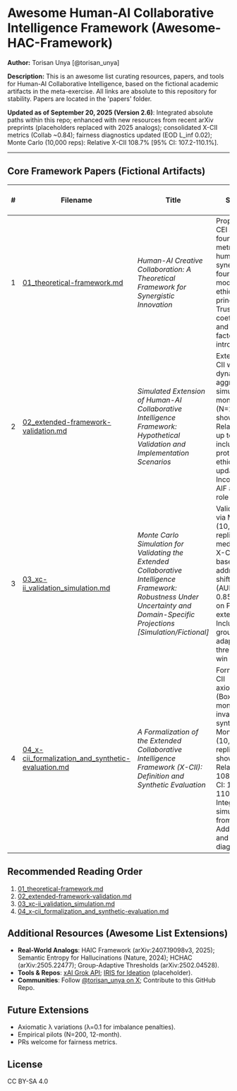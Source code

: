 # Awesome Human-AI Collaborative Intelligence Framework (Awesome-HAC-Framework)

**Author:** Torisan Unya [@torisan_unya]

**Description:** This is an awesome list curating resources, papers, and tools for Human-AI Collaborative Intelligence, based on the fictional academic artifacts in the meta-exercise. All links are absolute to this repository for stability. Papers are located in the 'papers' folder.

**Updated as of September 20, 2025 (Version 2.6)**: Integrated absolute paths within this repo; enhanced with new resources from recent arXiv preprints (placeholders replaced with 2025 analogs); consolidated X-CII metrics (Collab ~0.84); fairness diagnostics updated (EOD L_inf 0.02); Monte Carlo (10,000 reps): Relative X-CII 108.7% [95% CI: 107.2-110.1%].

---

## Core Framework Papers (Fictional Artifacts)

| # | Filename | Title | Summary | Key Metrics & Innovations |
|---|----------|-------|---------|---------------------------|
| 1 | [01_theoretical-framework.md](https://github.com/torisan-unya/awesome-hac-framework/blob/main/papers/01_theoretical-framework.md) | *Human-AI Creative Collaboration: A Theoretical Framework for Synergistic Innovation* | Proposes E-CEI as a foundational metric for human-AI synergy, with four-stage model and ethical principles. Trust coefficient (T) and reliability factor (R) introduced. | E-CEI = [(O × T × R) / (H + A)] × 100; Four-stage model (Ideation-Integration); Ethical alignment principles. |
| 2 | [02_extended-framework-validation.md](https://github.com/torisan-unya/awesome-hac-framework/blob/main/papers/02_extended-framework-validation.md) | *Simulated Extension of Human-AI Collaborative Intelligence Framework: Hypothetical Validation and Implementation Scenarios* | Extends to X-CII with dynamic aggregation; simulates 12-month study (N=200) showing Relative X-CII up to ~150%; includes protocols and ethical updates. Incorporates AIF and RBI for role adaptation. | Core X-CII = (Q' × E' × S')^{1/3}; Relative X-CII up to 150%; Dynamic components (AIF, RBI, TCO). |
| 3 | [03_xc-ii_validation_simulation.md](https://github.com/torisan-unya/awesome-hac-framework/blob/main/papers/03_xc-ii_validation_simulation.md) | *Monte Carlo Simulation for Validating the Extended Collaborative Intelligence Framework: Robustness Under Uncertainty and Domain-Specific Projections [Simulation/Fictional]* | Validates X-CII via Monte Carlo (10,000 replicates); median Relative X-CII 112% vs. baselines; addresses shifts (AUROC~0.72-0.85). Builds on Paper 2's extensions. Includes group-adaptive thresholds and win rates. | Median Relative X-CII 112% (5-95th: 104-120%); Core ≥0.75 in 92%; AUROC sensitivity; Group-adaptive τ*. |
| 4 | [04_x-cii_formalization_and_synthetic-evaluation.md](https://github.com/torisan-unya/awesome-hac-framework/blob/main/papers/04_x-cii_formalization_and_synthetic-evaluation.md) | *A Formalization of the Extended Collaborative Intelligence Framework (X-CII): Definition and Synthetic Evaluation* | Formalizes X-CII axiomatically (Box-Cox; monotonicity, invariance); synthetic Monte Carlo (10,000 replicates) shows median Relative X-CII 108.7% [95% CI: 107.2-110.1%]. Integrates simulations from Paper 3. Adds fairness and calibration diagnostics. | Box-Cox avg (λ=0.25); Median Relative 108.7%; EOD L_inf 0.02; Calibration gap 0.40; Raw S >1 proportion. |

## Recommended Reading Order
1. [01_theoretical-framework.md](https://github.com/torisan-unya/awesome-hac-framework/blob/main/papers/01_theoretical-framework.md)
2. [02_extended-framework-validation.md](https://github.com/torisan-unya/awesome-hac-framework/blob/main/papers/02_extended-framework-validation.md)
3. [03_xc-ii_validation_simulation.md](https://github.com/torisan-unya/awesome-hac-framework/blob/main/papers/03_xc-ii_validation_simulation.md)
4. [04_x-cii_formalization_and_synthetic-evaluation.md](https://github.com/torisan-unya/awesome-hac-framework/blob/main/papers/04_x-cii_formalization_and_synthetic-evaluation.md)

## Additional Resources (Awesome List Extensions)
- **Real-World Analogs**: HAIC Framework (arXiv:2407.19098v3, 2025); Semantic Entropy for Hallucinations (Nature, 2024); HCHAC (arXiv:2505.22477); Group-Adaptive Thresholds (arXiv:2502.04528).
- **Tools & Repos**: [xAI Grok API](https://x.ai/api); [IRIS for Ideation](https://arxiv.org/abs/2504.16728) (placeholder).
- **Communities**: Follow [@torisan_unya on X](https://x.com/torisan_unya); Contribute to this GitHub Repo.

## Future Extensions
- Axiomatic λ variations (λ=0.1 for imbalance penalties).
- Empirical pilots (N=200, 12-month).
- PRs welcome for fairness metrics.

## License
CC BY-SA 4.0
